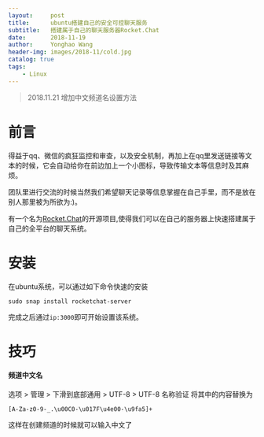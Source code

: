 ```yaml
---
layout:     post
title:      ubuntu搭建自己的安全可控聊天服务
subtitle:   搭建属于自己的聊天服务器Rocket.Chat
date:       2018-11-19
author:     Yonghao Wang
header-img: images/2018-11/cold.jpg
catalog: true
tags:
    - Linux
---
```

> 2018.11.21 增加中文频道名设置方法

# 前言
得益于qq、微信的疯狂监控和审查，以及安全机制，再加上在qq里发送链接等文本的时候，它会自动给你在前边加上一个小图标，导致传输文本等信息时及其麻烦。

团队里进行交流的时候当然我们希望聊天记录等信息掌握在自己手里，而不是放在别人那里被为所欲为:)。

有一个名为[Rocket.Chat](https://github.com/RocketChat/Rocket.Chat)的开源项目,使得我们可以在自己的服务器上快速搭建属于自己的全平台的聊天系统。

# 安装

在ubuntu系统，可以通过如下命令快速的安装
```
sudo snap install rocketchat-server
```
完成之后通过`ip:3000`即可开始设置该系统。

# 技巧
#### 频道中文名
选项 > 管理 > 下滑到底部通用 > UTF-8 > UTF-8 名称验证
将其中的内容替换为
```
[A-Za-z0-9-_.\u00C0-\u017F\u4e00-\u9fa5]+
```
这样在创建频道的时候就可以输入中文了
